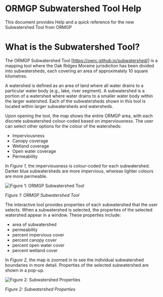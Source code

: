 # ORMGP Subwatershed Tool Help

This document provides Help and a quick reference for the new Subwatershed Tool from ORMGP

# What is the Subwatershed Tool?

The ORMGP Subwatershed Tool [https://owrc.github.io/subwatershed/] is a mapping tool where the Oak Ridges Moraine jurisdiction has been divided into subwatersheds, each covering an area of approximately 10 square kilometres.

A watershed is defined as an area of land where all water drains to a particular water body (e.g., lake, river segment).  A subwatershed is a portion of a watershed where water drains to a smaller water body within the larger watershed. Each of the subwatersheds shown in this tool is located within larger subwatersheds and watersheds.  

Upon opening the tool, the map shows the entire ORMGP area, with each discrete subwatershed colour-coded based on imperviousness. The user can select other options for the colour of the watersheds: 
- Imperviousness
- Canopy coverage 
- Wetland coverage 
- Open water coverage 
- Permeability 

In _Figure 1_, the imperviousness is colour-coded for each subwatershed.  Darker blue subwatersheds are more impervious, whereas lighter colours are more permeable. 

![*Figure 1: ORMGP Subwatershed Tool*](https://raw.githubusercontent.com/OWRC/SubwatershedHelp/main/images/Subwatershed1.PNG)

_Figure 1: ORMGP Subwatershed Tool_

The interactive tool provides properties of each subwatershed that the user selects.  When a subwatershed is selected, the properties of the selected watershed appear in a window. These properties include:
- area of subwatershed
- permeability
- percent impervious cover
- percent canopy cover
- percent open water cover 
- percent wetland cover

In _Figure 2_, the map is zoomed in to see the individual subwatershed boundaries in more detail. Properties of the selected subwatershed are shown in a pop-up.

![*Figure 2: Subwatershed Properties*](https://raw.githubusercontent.com/OWRC/SubwatershedHelp/main/images/subwatershed2.PNG)

_Figure 2: Subwatershed Properties_






